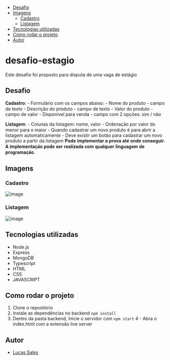 - [Desafio](#desafio)
- [Imagens](#imagens)
    - [Cadastro](#cadastro)
    - [Listagem](#listagem)
- [Tecnologias utilizadas](#tecnologias-utilizadas)
- [Como rodar o projeto](#como-rodar-o-projeto)
- [Autor](#autor)



# desafio-estagio
 
Este desafio foi proposto para disputa de uma vaga de estágio 

## Desafio

𝐂𝐚𝐝𝐚𝐬𝐭𝐫𝐨: - Formulário com os campos abaixo: - Nome do produto - campo de texto - Descrição do produto - campo de texto - Valor do produto - campo de valor - Disponível para venda - campo com 2 opções: sim / não 

𝐋𝐢𝐬𝐭𝐚𝐠𝐞𝐦: - Colunas da listagem: nome, valor - Ordenação por valor do menor para o maior - Quando cadastrar um novo produto é para abrir a listagem automaticamente - Deve existir um botão para cadastrar um novo produto a partir da listagem 𝐏𝐨𝐝𝐞 𝐢𝐦𝐩𝐥𝐞𝐦𝐞𝐧𝐭𝐚𝐫 𝐚 𝐩𝐫𝐨𝐯𝐚 𝐚𝐭𝐞́ 𝐨𝐧𝐝𝐞 𝐜𝐨𝐧𝐬𝐞𝐠𝐮𝐢𝐫. 𝐀 𝐢𝐦𝐩𝐥𝐞𝐦𝐞𝐧𝐭𝐚𝐜̧𝐚̃𝐨 𝐩𝐨𝐝𝐞 𝐬𝐞𝐫 𝐫𝐞𝐚𝐥𝐢𝐳𝐚𝐝𝐚 𝐜𝐨𝐦 𝐪𝐮𝐚𝐥𝐪𝐮𝐞𝐫 𝐥𝐢𝐧𝐠𝐮𝐚𝐠𝐞𝐦 𝐝𝐞 𝐩𝐫𝐨𝐠𝐫𝐚𝐦𝐚𝐜̧𝐚̃𝐨.

## Imagens 

### Cadastro
![image](../desafio-estagio/assets/cadastro.png)

### Listagem
![image](../desafio-estagio/assets/listagem.png)


## Tecnologias utilizadas

- Node.js
- Express
- MongoDB
- Typescript
- HTML
- CSS
- JAVASCRIPT

## Como rodar o projeto

1. Clone o repositório
2. Instale as dependências no backend `npm install`
3. Dentro da pasta backend, Inicie o servidor com `npm start`
4 - Abra o index.html com a extensão live server

## Autor

- [Lucas Sales](https://www.linkedin.com/in/lucas-sales-pires-763383197/)
